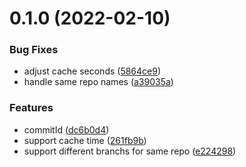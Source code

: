 # 0.1.0 (2022-02-10)


### Bug Fixes

* adjust cache seconds ([5864ce9](https://github.com/lancewuz/fetch-idl/commit/5864ce9f954fec3a70b540a2cdae037ce67ea849))
* handle same repo names ([a39035a](https://github.com/lancewuz/fetch-idl/commit/a39035a7e94f7a1b2421f793ef47de185e2a8bca))


### Features

* commitId ([dc6b0d4](https://github.com/lancewuz/fetch-idl/commit/dc6b0d44c3e26659ab5f05b268c8cfbfe20ee25a))
* support cache time ([261fb9b](https://github.com/lancewuz/fetch-idl/commit/261fb9b980bb68f60e4974c7ea5fe464ac2a5ead))
* support different branchs for same repo ([e224298](https://github.com/lancewuz/fetch-idl/commit/e224298dcfa14fd5bccb54236dc489974338084b))




